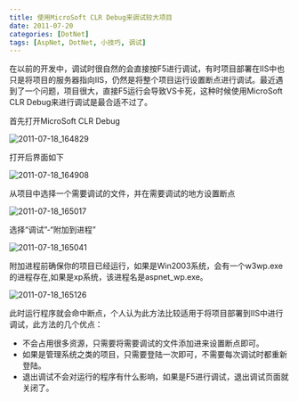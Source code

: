 ```yaml
---
title: 使用MicroSoft CLR Debug来调试较大项目
date: 2011-07-20
categories: [DotNet]
tags: [AspNet, DotNet, 小技巧, 调试]
---
```


在以前的开发中，调试时很自然的会直接按F5进行调试，有时项目部署在IIS中也只是将项目的服务器指向IIS，仍然是将整个项目运行设置断点进行调试。最近遇到了一个问题，项目很大，直接F5运行会导致VS卡死，这种时候使用MicroSoft CLR Debug来进行调试是最合适不过了。

首先打开MicroSoft CLR Debug

![2011-07-18_164829](http://fwhyy.com/img/post/2011-07-18_164829.png)

打开后界面如下

![2011-07-18_164908](http://fwhyy.com/img/post/2011-07-18_164908.png)

从项目中选择一个需要调试的文件，并在需要调试的地方设置断点

![2011-07-18_165017](http://fwhyy.com/img/post/2011-07-18_165017.png)

选择“调试”-“附加到进程”

![2011-07-18_165041](http://fwhyy.com/img/post/2011-07-18_165041.png)


附加进程前确保你的项目已经运行，如果是Win2003系统，会有一个w3wp.exe的进程存在,如果是xp系统，该进程名是aspnet_wp.exe。

![2011-07-18_165126](http://fwhyy.com/img/post/2011-07-18_165126.png)

此时运行程序就会命中断点，个人认为此方法比较适用于将项目部署到IIS中进行调试，此方法的几个优点：

* 不会占用很多资源，只需要将需要调试的文件添加进来设置断点即可。
* 如果是管理系统之类的项目，只需要登陆一次即可，不需要每次调试时都重新登陆。
* 退出调试不会对运行的程序有什么影响，如果是F5进行调试，退出调试页面就关闭了。

